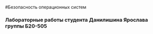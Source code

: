 #Безопасность операционных систем
### Лабораторные работы студента Данилишина Ярослава группы Б20-505
